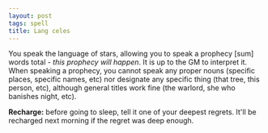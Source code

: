 ```yaml
---
layout: post
tags: spell
title: Lang celes
---
```

You speak the language of stars, allowing you to speak a prophecy [sum] words total - <i>this prophecy will happen</i>. It is up to the GM to interpret it. When speaking a prophecy, you cannot speak any proper nouns (specific places, specific names, etc) nor designate any specific thing (that tree, this person, etc), although general titles work fine (the warlord, she who banishes night, etc).

<b>Recharge:</b> before going to sleep, tell it one of your deepest regrets. It'll be recharged next morning if the regret was deep enough.
